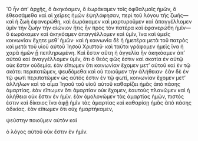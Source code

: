 Ὃ ἦν ἀπʼ ἀρχῆς, ὃ ἀκηκόαμεν, ὃ ἑωράκαμεν τοῖς ὀφθαλμοῖς ἡμῶν, ὃ
ἐθεασάμεθα καὶ αἱ χεῖρες ἡμῶν ἐψηλάφησαν, περὶ τοῦ λόγου τῆς ζωῆς—καὶ ἡ
ζωὴ ἐφανερώθη, καὶ ἑωράκαμεν καὶ μαρτυροῦμεν καὶ ἀπαγγέλλομεν ὑμῖν τὴν
ζωὴν τὴν αἰώνιον ἥτις ἦν πρὸς τὸν πατέρα καὶ ἐφανερώθη ἡμῖν—ὃ ἑωράκαμεν
καὶ ἀκηκόαμεν ἀπαγγέλλομεν καὶ ὑμῖν, ἵνα καὶ ὑμεῖς κοινωνίαν ἔχητε μεθʼ
ἡμῶν· καὶ ἡ κοινωνία δὲ ἡ ἡμετέρα μετὰ τοῦ πατρὸς καὶ μετὰ τοῦ υἱοῦ
αὐτοῦ Ἰησοῦ Χριστοῦ· καὶ ταῦτα γράφομεν ἡμεῖς ἵνα ἡ χαρὰ ἡμῶν ᾖ
πεπληρωμένη. Καὶ ἔστιν αὕτη ἡ ἀγγελία ἣν ἀκηκόαμεν ἀπʼ αὐτοῦ καὶ
ἀναγγέλλομεν ὑμῖν, ὅτι ὁ θεὸς φῶς ἐστιν καὶ σκοτία ἐν αὐτῷ οὐκ ἔστιν
οὐδεμία. ἐὰν εἴπωμεν ὅτι κοινωνίαν ἔχομεν μετʼ αὐτοῦ καὶ ἐν τῷ σκότει
περιπατῶμεν, ψευδόμεθα καὶ οὐ ποιοῦμεν τὴν ἀλήθειαν· ἐὰν δὲ ἐν τῷ φωτὶ
περιπατῶμεν ὡς αὐτός ἐστιν ἐν τῷ φωτί, κοινωνίαν ἔχομεν μετʼ ἀλλήλων καὶ
τὸ αἷμα Ἰησοῦ τοῦ υἱοῦ αὐτοῦ καθαρίζει ἡμᾶς ἀπὸ πάσης ἁμαρτίας. ἐὰν
εἴπωμεν ὅτι ἁμαρτίαν οὐκ ἔχομεν, ἑαυτοὺς πλανῶμεν καὶ ἡ ἀλήθεια οὐκ
ἔστιν ἐν ἡμῖν. ἐὰν ὁμολογῶμεν τὰς ἁμαρτίας ἡμῶν, πιστός ἐστιν καὶ
δίκαιος ἵνα ἀφῇ ἡμῖν τὰς ἁμαρτίας καὶ καθαρίσῃ ἡμᾶς ἀπὸ πάσης ἀδικίας.
ἐὰν εἴπωμεν ὅτι οὐχ ἡμαρτήκαμεν,

ψεύστην ποιοῦμεν αὐτὸν καὶ

ὁ λόγος αὐτοῦ οὐκ ἔστιν ἐν ἡμῖν.
